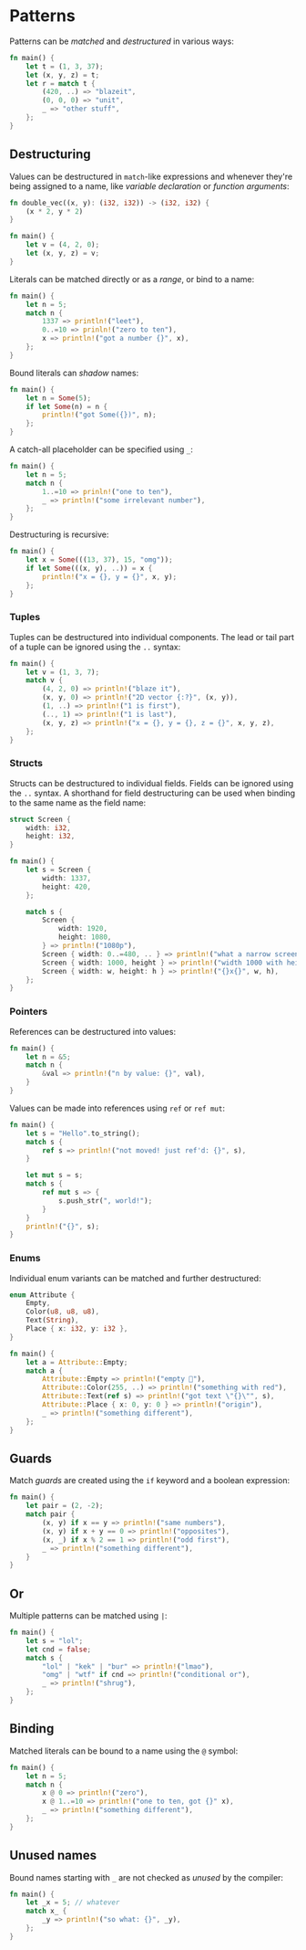 # Patterns

Patterns can be _matched_ and _destructured_ in various ways:

```rust
fn main() {
    let t = (1, 3, 37);
    let (x, y, z) = t;
    let r = match t {
        (420, ..) => "blazeit",
        (0, 0, 0) => "unit",
        _ => "other stuff",
    };
}
```

## Destructuring

Values can be destructured in `match`-like expressions and whenever they're
being assigned to a name, like _variable declaration_ or _function arguments_:

```rust
fn double_vec((x, y): (i32, i32)) -> (i32, i32) {
    (x * 2, y * 2)
}

fn main() {
    let v = (4, 2, 0);
    let (x, y, z) = v;
}
```

Literals can be matched directly or as a _range_, or bind to a name:

```rust
fn main() {
    let n = 5;
    match n {
        1337 => println!("leet"),
        0..=10 => prinln!("zero to ten"),
        x => println!("got a number {}", x),
    };
}
```

Bound literals can _shadow_ names:

```rust
fn main() {
    let n = Some(5);
    if let Some(n) = n {
        println!("got Some({})", n);
    };
}
```

A catch-all placeholder can be specified using `_`:

```rust
fn main() {
    let n = 5;
    match n {
        1..=10 => prinln!("one to ten"),
        _ => println!("some irrelevant number"),
    };
}
```

Destructuring is recursive:

```rust
fn main() {
    let x = Some(((13, 37), 15, "omg"));
    if let Some(((x, y), ..)) = x {
        println!("x = {}, y = {}", x, y);
    };
}
```

### Tuples

Tuples can be destructured into individual components. The lead or tail part of
a tuple can be ignored using the `..` syntax:

```rust
fn main() {
    let v = (1, 3, 7);
    match v {
        (4, 2, 0) => println!("blaze it"),
        (x, y, 0) => println!("2D vector {:?}", (x, y)),
        (1, ..) => println!("1 is first"),
        (.., 1) => println!("1 is last"),
        (x, y, z) => println!("x = {}, y = {}, z = {}", x, y, z),
    };
}
```

### Structs

Structs can be destructured to individual fields. Fields can be ignored using
the `..` syntax. A shorthand for field destructuring can be used when binding to
the same name as the field name:

```rust
struct Screen {
    width: i32,
    height: i32,
}

fn main() {
    let s = Screen {
        width: 1337,
        height: 420,
    };

    match s {
        Screen {
            width: 1920,
            height: 1080,
        } => println!("1080p"),
        Screen { width: 0..=480, .. } => println!("what a narrow screen"),
        Screen { width: 1000, height } => println!("width 1000 with height {}", height),
        Screen { width: w, height: h } => println!("{}x{}", w, h),
    };
}
```

### Pointers

References can be destructured into values:

```rust
fn main() {
    let n = &5;
    match n {
        &val => println!("n by value: {}", val),
    }
}
```

Values can be made into references using `ref` or `ref mut`:

```rust
fn main() {
    let s = "Hello".to_string();
    match s {
        ref s => println!("not moved! just ref'd: {}", s),
    }

    let mut s = s;
    match s {
        ref mut s => {
            s.push_str(", world!");
        }
    }
    println!("{}", s);
}
```

### Enums

Individual enum variants can be matched and further destructured:

```rust
enum Attribute {
    Empty,
    Color(u8, u8, u8),
    Text(String),
    Place { x: i32, y: i32 },
}

fn main() {
    let a = Attribute::Empty;
    match a {
        Attribute::Empty => println!("empty 🤷"),
        Attribute::Color(255, ..) => println!("something with red"),
        Attribute::Text(ref s) => println!("got text \"{}\"", s),
        Attribute::Place { x: 0, y: 0 } => println!("origin"),
        _ => println!("something different"),
    };
}
```

## Guards

Match _guards_ are created using the `if` keyword and a boolean expression:

```rust
fn main() {
    let pair = (2, -2);
    match pair {
        (x, y) if x == y => println!("same numbers"),
        (x, y) if x + y == 0 => println!("opposites"),
        (x, _) if x % 2 == 1 => println!("odd first"),
        _ => println!("something different"),
    }
}
```

## Or

Multiple patterns can be matched using `|`:

```rust
fn main() {
    let s = "lol";
    let cnd = false;
    match s {
        "lol" | "kek" | "bur" => println!("lmao"),
        "omg" | "wtf" if cnd => println!("conditional or"),
        _ => println!("shrug"),
    };
}
```

## Binding

Matched literals can be bound to a name using the `@` symbol:

```rust
fn main() {
    let n = 5;
    match n {
        x @ 0 => println!("zero"),
        x @ 1..=10 => println!("one to ten, got {}" x),
        _ => println!("something different"),
    };
}
```

## Unused names

Bound names starting with `_` are not checked as _unused_ by the compiler:

```rust
fn main() {
    let _x = 5; // whatever
    match x_ {
        _y => println!("so what: {}", _y),
    };
}
```
